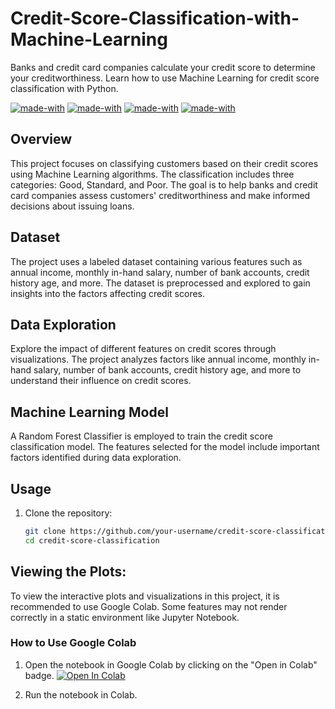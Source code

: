 # Credit-Score-Classification-with-Machine-Learning


Banks and credit card companies calculate your credit score to determine your creditworthiness. Learn how to use Machine Learning for credit score classification with Python.

[![made-with](https://img.shields.io/badge/Python-blue.svg)](https://www.python.org/) [![made-with](https://img.shields.io/badge/Data%20Science-orange.svg)](https://en.wikipedia.org/wiki/Data_science) [![made-with](https://img.shields.io/badge/Exploratory%20Data%20Analysis-green.svg)](https://en.wikipedia.org/wiki/Exploratory_data_analysis) [![made-with](https://img.shields.io/badge/Machine%20Learning-red.svg)](https://en.wikipedia.org/wiki/Machine_learning) 


## Overview

This project focuses on classifying customers based on their credit scores using Machine Learning algorithms. The classification includes three categories: Good, Standard, and Poor. The goal is to help banks and credit card companies assess customers' creditworthiness and make informed decisions about issuing loans.

## Dataset

The project uses a labeled dataset containing various features such as annual income, monthly in-hand salary, number of bank accounts, credit history age, and more. The dataset is preprocessed and explored to gain insights into the factors affecting credit scores.

## Data Exploration

Explore the impact of different features on credit scores through visualizations. The project analyzes factors like annual income, monthly in-hand salary, number of bank accounts, credit history age, and more to understand their influence on credit scores.

## Machine Learning Model

A Random Forest Classifier is employed to train the credit score classification model. The features selected for the model include important factors identified during data exploration.

## Usage

1. Clone the repository:
   ```bash
   git clone https://github.com/your-username/credit-score-classification.git
   cd credit-score-classification

## Viewing the Plots:

To view the interactive plots and visualizations in this project, it is recommended to use Google Colab. Some features may not render correctly in a static environment like Jupyter Notebook.

### How to Use Google Colab

1. Open the notebook in Google Colab by clicking on the "Open in Colab" badge.
   [![Open In Colab](https://colab.research.google.com/assets/colab-badge.svg)](https://colab.research.google.com/your_notebook_path.ipynb)

2. Run the notebook in Colab.
